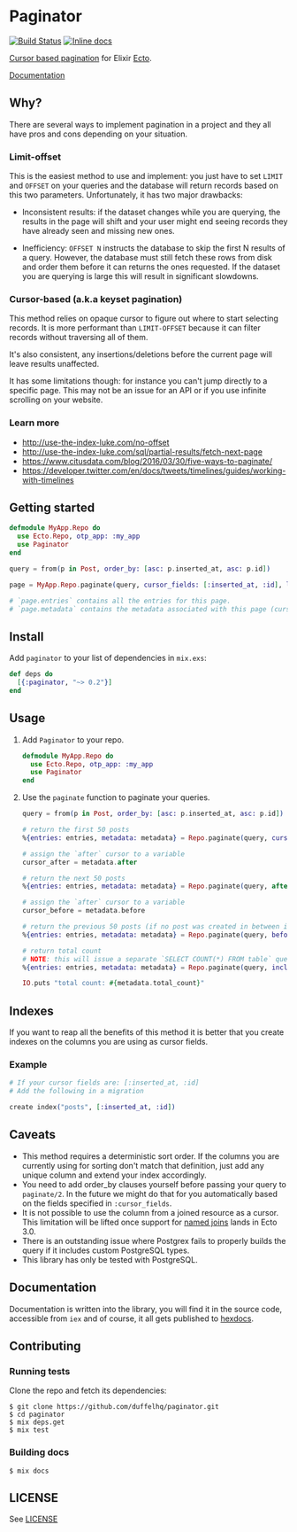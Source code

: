 # Paginator

[![Build Status](https://travis-ci.org/duffelhq/paginator.svg?branch=master)](https://travis-ci.org/duffelhq/paginator)
[![Inline docs](http://inch-ci.org/github/duffelhq/paginator.svg)](http://inch-ci.org/github/duffelhq/paginator)

[Cursor based pagination](http://use-the-index-luke.com/no-offset) for Elixir [Ecto](https://github.com/elixir-ecto/ecto).

[Documentation](https://hexdocs.pm/paginator)

## Why?

There are several ways to implement pagination in a project and they all have pros and cons depending on your situation.

### Limit-offset

This is the easiest method to use and implement: you just have to set `LIMIT` and `OFFSET` on your queries and the
database will return records based on this two parameters. Unfortunately, it has two major drawbacks:

* Inconsistent results: if the dataset changes while you are querying, the results in the page will shift and your user
might end seeing records they have already seen and missing new ones.

* Inefficiency: `OFFSET N` instructs the database to skip the first N results of a query. However, the database must still
fetch these rows from disk and order them before it can returns the ones requested. If the dataset you are querying is
large this will result in significant slowdowns.

### Cursor-based (a.k.a keyset pagination)

This method relies on opaque cursor to figure out where to start selecting records. It is more performant than
`LIMIT-OFFSET` because it can filter records without traversing all of them.

It's also consistent, any insertions/deletions before the current page will leave results unaffected.

It has some limitations though: for instance you can't jump directly to a specific page. This may
not be an issue for an API or if you use infinite scrolling on your website.

### Learn more

* http://use-the-index-luke.com/no-offset
* http://use-the-index-luke.com/sql/partial-results/fetch-next-page
* https://www.citusdata.com/blog/2016/03/30/five-ways-to-paginate/
* https://developer.twitter.com/en/docs/tweets/timelines/guides/working-with-timelines

## Getting started

```elixir
defmodule MyApp.Repo do
  use Ecto.Repo, otp_app: :my_app
  use Paginator
end

query = from(p in Post, order_by: [asc: p.inserted_at, asc: p.id])

page = MyApp.Repo.paginate(query, cursor_fields: [:inserted_at, :id], limit: 50)

# `page.entries` contains all the entries for this page.
# `page.metadata` contains the metadata associated with this page (cursors, limit, total count)
```

## Install

Add `paginator` to your list of dependencies in `mix.exs`:

```elixir
def deps do
  [{:paginator, "~> 0.2"}]
end
```

## Usage

1. Add `Paginator` to your repo.

    ```elixir
    defmodule MyApp.Repo do
      use Ecto.Repo, otp_app: :my_app
      use Paginator
    end
    ```

2. Use the `paginate` function to paginate your queries.

    ```elixir
    query = from(p in Post, order_by: [asc: p.inserted_at, asc: p.id])

    # return the first 50 posts
    %{entries: entries, metadata: metadata} = Repo.paginate(query, cursor_fields: [:inserted_at, :id], limit: 50)

    # assign the `after` cursor to a variable
    cursor_after = metadata.after

    # return the next 50 posts
    %{entries: entries, metadata: metadata} = Repo.paginate(query, after: cursor_after, cursor_fields: [:inserted_at, :id], limit: 50)

    # assign the `after` cursor to a variable
    cursor_before = metadata.before

    # return the previous 50 posts (if no post was created in between it should be the same list as in our first call to `paginate`)
    %{entries: entries, metadata: metadata} = Repo.paginate(query, before: cursor_before, cursor_fields: [:inserted_at, :id], limit: 50)

    # return total count
    # NOTE: this will issue a separate `SELECT COUNT(*) FROM table` query to the database.
    %{entries: entries, metadata: metadata} = Repo.paginate(query, include_total_count: true, cursor_fields: [:inserted_at, :id], limit: 50)

    IO.puts "total count: #{metadata.total_count}"
    ```

## Indexes

If you want to reap all the benefits of this method it is better that you create indexes on the columns you are using as
cursor fields.

### Example

```elixir
# If your cursor fields are: [:inserted_at, :id]
# Add the following in a migration

create index("posts", [:inserted_at, :id])
```

## Caveats

* This method requires a deterministic sort order. If the columns you are currently using for sorting don't match that
definition, just add any unique column and extend your index accordingly.
* You need to add order_by clauses yourself before passing your query to `paginate/2`. In the future we might do that
for you automatically based on the fields specified in `:cursor_fields`.
* It is not possible to use the column from a joined resource as a cursor. This limitation will be lifted once support for
[named joins](https://github.com/elixir-ecto/ecto/issues/2389) lands in Ecto 3.0.
* There is an outstanding issue where Postgrex fails to properly builds the query if it includes custom PostgreSQL types.
* This library has only be tested with PostgreSQL.

## Documentation

Documentation is written into the library, you will find it in the source code, accessible from `iex` and of course, it
all gets published to [hexdocs](http://hexdocs.pm/paginator).

## Contributing

### Running tests

Clone the repo and fetch its dependencies:

```
$ git clone https://github.com/duffelhq/paginator.git
$ cd paginator
$ mix deps.get
$ mix test
```

### Building docs

```
$ mix docs
```

## LICENSE

See [LICENSE](https://github.com/duffelhq/paginator/blob/master/LICENSE.txt)
